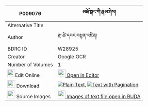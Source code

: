 |P009076|མཐོ་སྒང་གི་རྣམ་ཤེས། 
| --- | --- 
|Alternative Title |
|Author| རྫ་ཚེ་དབང་བསྟན་འཛིན།
|BDRC ID | W28925
|Creator | Google OCR
|Number of Volumes| 1
|<img width="25" src="https://img.icons8.com/color/25/000000/edit-property.png">Edit Online| [<img width="25" src="https://avatars.githubusercontent.com/u/45091458?s=200&v=4"> Open in Editor](http://editor.openpecha.org/P009076)
|<img width="25" src="https://img.icons8.com/fluent/48/000000/download-2.png"/>  Download | [![](https://img.icons8.com/color/20/000000/txt.png)Plain Text](https://github.com/Openpecha/P009076/releases/download/v1/to_gang_gi_namshe_plain_P009076.zip), [![](https://img.icons8.com/color/20/000000/txt.png)Text with Pagination](https://github.com/Openpecha/P009076/releases/download/v1/to_gang_gi_namshe_pages_P009076.zip)
|<img width="25" src="https://img.icons8.com/plasticine/100/000000/pictures-folder.png"/>  Source Images | [<img width="25" src="https://library.bdrc.io/icons/BUDA-small.svg"> Images of text file open in BUDA](https://library.bdrc.io/show/bdr:W28925)